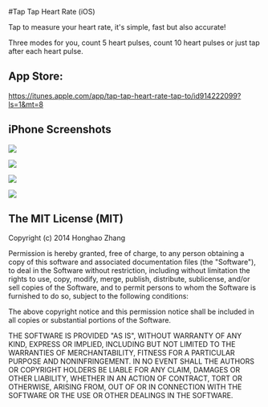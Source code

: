 #Tap Tap Heart Rate (iOS)


Tap to measure your heart rate, it's simple, fast but also accurate!

Three modes for you, count 5 heart pulses, count 10 heart pulses or just tap after each heart pulse.

## App Store:

https://itunes.apple.com/app/tap-tap-heart-rate-tap-to/id914222099?ls=1&mt=8

## iPhone Screenshots
![](http://a3.mzstatic.com/us/r30/Purple4/v4/f2/4f/fe/f24ffe62-4deb-720c-e31c-d0830e87fe71/screen568x568.jpeg)

![](http://a1.mzstatic.com/us/r30/Purple3/v4/af/46/a4/af46a491-791b-b16f-94a3-869065968e31/screen568x568.jpeg)

![](http://a4.mzstatic.com/us/r30/Purple3/v4/ac/05/31/ac05317c-a990-3741-e3fb-cbf6fb49cb23/screen568x568.jpeg)

![](http://a5.mzstatic.com/us/r30/Purple4/v4/b4/7e/54/b47e5492-3da8-b4f4-3433-6dcb2ff63ac5/screen568x568.jpeg)

## The MIT License (MIT)

Copyright (c) 2014 Honghao Zhang

Permission is hereby granted, free of charge, to any person obtaining a copy
of this software and associated documentation files (the "Software"), to deal
in the Software without restriction, including without limitation the rights
to use, copy, modify, merge, publish, distribute, sublicense, and/or sell
copies of the Software, and to permit persons to whom the Software is
furnished to do so, subject to the following conditions:

The above copyright notice and this permission notice shall be included in all
copies or substantial portions of the Software.

THE SOFTWARE IS PROVIDED "AS IS", WITHOUT WARRANTY OF ANY KIND, EXPRESS OR
IMPLIED, INCLUDING BUT NOT LIMITED TO THE WARRANTIES OF MERCHANTABILITY,
FITNESS FOR A PARTICULAR PURPOSE AND NONINFRINGEMENT. IN NO EVENT SHALL THE
AUTHORS OR COPYRIGHT HOLDERS BE LIABLE FOR ANY CLAIM, DAMAGES OR OTHER
LIABILITY, WHETHER IN AN ACTION OF CONTRACT, TORT OR OTHERWISE, ARISING FROM,
OUT OF OR IN CONNECTION WITH THE SOFTWARE OR THE USE OR OTHER DEALINGS IN THE
SOFTWARE.
